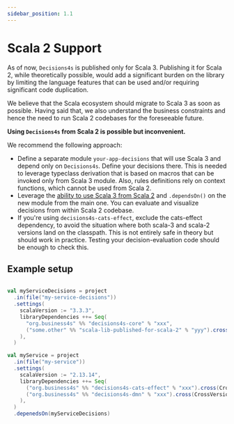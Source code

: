 ```yaml
---
sidebar_position: 1.1
---
```


# Scala 2 Support

As of now, `Decisions4s` is published only for Scala 3. Publishing it for Scala 2, while theoretically possible, would
add a significant burden on the library by limiting the language features that can be used and/or requiring significant
code duplication.

We believe that the Scala ecosystem should migrate to Scala 3 as soon as possible. Having said that, we also understand
the business constraints and hence the need to run Scala 2 codebases for the foreseeable future.

**Using `Decisions4s` from Scala 2 is possible but inconvenient.**

We recommend the following approach:

* Define a separate module `your-app-decisions` that will use Scala 3 and depend only on `Decisions4s`. Define your
  decisions there.
  This is needed
  to leverage typeclass derivation that is based on macros that can be invoked only from Scala 3 module.
  Also, rules definitions rely on context functions, which cannot be used from Scala 2.
* Leverage
  the [ability to use Scala 3 from Scala 2](https://docs.scala-lang.org/scala3/guides/migration/compatibility-classpath.html#a-scala-213-module-can-depend-on-a-scala-3-artifact)
  and `.dependsOn()` on the new module from the main one. You can evaluate and visualize decisions from within Scala 2 codebase.
* If you're using `decisions4s-cats-effect`, exclude the cats-effect dependency,
  to avoid the situation where both scala-3 and scala-2 versions land on the classpath. This is not entirely safe in
  theory but should work in practice.
  Testing your decision-evaluation code should be enough to check this.

## Example setup

```scala

val myServiceDecisions = project
  .in(file("my-service-decisions"))
  .settings(
    scalaVersion := "3.3.3",
    libraryDependencies ++= Seq(
      "org.business4s" %% "decisions4s-core" % "xxx",
      ("some.other" %% "scala-lib-published-for-scala-2" % "yyy").cross(CrossVersion.for3Use2_13),
    ),
  )

val myService = project
  .in(file("my-service"))
  .settings(
    scalaVersion := "2.13.14",
    libraryDependencies ++= Seq(
      ("org.business4s" %% "decisions4s-cats-effect" % "xxx").cross(CrossVersion.for2_13Use3).excludeAll("org.typelevel"),
      ("org.business4s" %% "decisions4s-dmn" % "xxx").cross(CrossVersion.for2_13Use3),
    ),
  )
  .depenedsOn(myServiceDecisions)
```